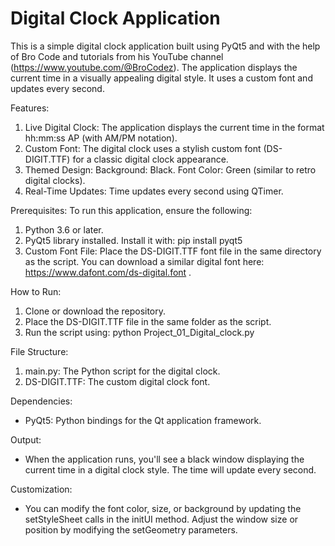 # Digital Clock Application

This is a simple digital clock application built using PyQt5 and with the help of Bro Code and tutorials from his YouTube channel (https://www.youtube.com/@BroCodez).
The application displays the current time in a visually appealing digital style. It uses a custom font and updates every second.


Features:
1. Live Digital Clock:
  The application displays the current time in the format hh:mm:ss AP (with AM/PM notation).
2. Custom Font:
  The digital clock uses a stylish custom font (DS-DIGIT.TTF) for a classic digital clock appearance.
3. Themed Design:
  Background: Black.
  Font Color: Green (similar to retro digital clocks).
4. Real-Time Updates:
  Time updates every second using QTimer.


Prerequisites:
To run this application, ensure the following:

1. Python 3.6 or later.
2. PyQt5 library installed. Install it with: pip install pyqt5
3. Custom Font File:
Place the DS-DIGIT.TTF font file in the same directory as the script. You can download a similar digital font here: https://www.dafont.com/ds-digital.font .


How to Run:
1. Clone or download the repository.
2. Place the DS-DIGIT.TTF file in the same folder as the script.
3. Run the script using: python Project_01_Digital_clock.py


File Structure:
1. main.py: The Python script for the digital clock.
2. DS-DIGIT.TTF: The custom digital clock font.


Dependencies:
 - PyQt5: Python bindings for the Qt application framework.


Output:
- When the application runs, you'll see a black window displaying the current time in a digital clock style. The time will update every second.


Customization:
- You can modify the font color, size, or background by updating the setStyleSheet calls in the initUI method.
  Adjust the window size or position by modifying the setGeometry parameters.



